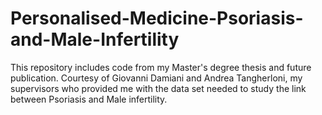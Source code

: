 # Personalised-Medicine-Psoriasis-and-Male-Infertility
This repository includes code from my Master's degree thesis and future publication. Courtesy of Giovanni Damiani and Andrea Tangherloni, my supervisors who provided me with the data set needed to study the link between Psoriasis and Male infertility.

